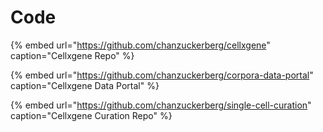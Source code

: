 # Code

{% embed url="https://github.com/chanzuckerberg/cellxgene" caption="Cellxgene Repo" %}

{% embed url="https://github.com/chanzuckerberg/corpora-data-portal" caption="Cellxgene Data Portal" %}

{% embed url="https://github.com/chanzuckerberg/single-cell-curation" caption="Cellxgene Curation Repo" %}





